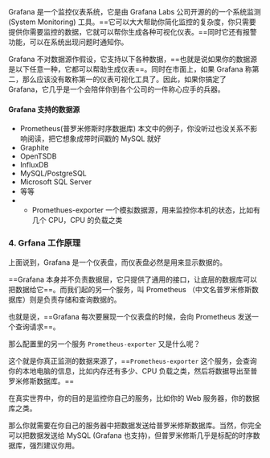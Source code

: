 Grafana 是一个监控仪表系统，它是由 Grafana Labs 公司开源的的一个系统监测 (System Monitoring) 工具。==它可以大大帮助你简化监控的复杂度，你只需要提供你需要监控的数据，它就可以帮你生成各种可视化仪表。==同时它还有报警功能，可以在系统出现问题时通知你。

Grafana 不对数据源作假设，它支持以下各种数据，==也就是说如果你的数据源是以下任意一种，它都可以帮助生成仪表==。同时在市面上，如果 Grafana 称第二，那么应该没有敢称第一的仪表可视化工具了。因此，如果你搞定了 Grafana，它几乎是一个会陪伴你到各个公司的一件称心应手的兵器。

#### **Grafana 支持的数据源**

- Prometheus(普罗米修斯时序数据库) 本文中的例子，你没听过也没关系不影响阅读，把它想象成带时间戳的 MySQL 就好
- Graphite
- OpenTSDB
- InfluxDB
- MySQL/PostgreSQL
- Microsoft SQL Server
- 等等
- - Promethues-exporter 一个模拟数据源，用来监控你本机的状态，比如有几个 CPU，CPU 的负载之类

### 4. Grfana 工作原理

上面说到，Grafana 是一个仪表盘，而仪表盘必然是用来显示数据的。

==Grafana 本身并不负责数据层，它只提供了通用的接口，让底层的数据库可以把数据给它==。而我们起的另一个服务，叫 Prometheus （中文名普罗米修斯数据库）则是负责存储和查询数据的。

也就是说，==Grafana 每次要展现一个仪表盘的时候，会向 Prometheus 发送一个查询请求==。

那么配置里的另一个服务 `Prometheus-exporter` 又是什么呢？

这个就是你真正监测的数据来源了，==`Prometheus-exporter` 这个服务，会查询你的本地电脑的信息，比如内存还有多少、CPU 负载之类，然后将数据导出至普罗米修斯数据库。==

在真实世界中，你的目的是监控你自己的服务，比如你的 Web 服务器，你的数据库之类。

那么你就需要在你自己的服务器中把数据发送给普罗米修斯数据库。当然，你完全可以把数据发送给 MySQL (Grafana 也支持)，但普罗米修斯几乎是标配的时序数据库，强烈建议你用。